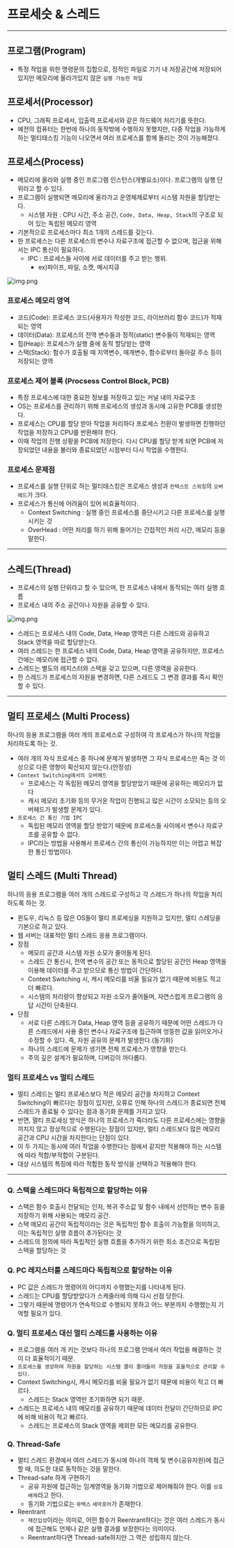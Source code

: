 # 프로세슷 & 스레드

---

## 프로그램(Program)
- 특정 작업을 위한 명령문의 집합으로, 정적인 파일로 기기 내 저장공간에 저장되어있지만 메모리에 올라가있지 않은 `실행 가능한 파일`

## 프로세서(Processor)
- CPU, 그래픽 프로세서, 입출력 프로세서와 같은 하드웨어 처리기를 뜻한다.
- 예전의 컴퓨터는 한번에 하나의 동작밖에 수행하지 못했지만, 다중 작업을 가능하게 하는 멀티태스킹 기능이 나오면서 여러 프로세스를 함께 돌리는 것이 가능해졌다.

## 프로세스(Process)
- 메모리에 올라와 실행 중인 프로그램 인스턴스(개별요소)이다. 프로그램의 실행 단위라고 할 수 있다.
- 프로그램이 실행되면 메모리에 올라가고 운영체제로부터 시스템 자원을 할당받는다.
  - 시스템 자원 : CPU 시간, 주소 공간, `Code, Data, Heap, Stack`의 구조로 되어 있는 독립된 메모리 영역
- 기본적으로 프로세스마다 최소 1개의 스레드를 갖는다.
- 한 프로세스는 다른 프로세스의 변수나 자료구조에 접근할 수 없으며, 접근을 위해서는 IPC 통신이 필요하다.
  - IPC : 프로세스들 사이에 서로 데이터를 주고 받는 행위. 
    - ex)파이프, 파일, 소켓, 메시지큐

![img.png](img/Process.png)

### 프로세스 메모리 영역
- 코드(Code): 프로세스 코드(사용자가 작성한 코드, 라이브러리 함수 코드)가 적재되는 영역
- 데이터(Data): 프로세스의 전역 변수들과 정적(static) 변수들이 적재되는 영역
- 힙(Heap): 프로세스가 실행 중에 동적 할당받는 영역
- 스택(Stack): 함수가 호출될 때 지역변수, 매개변수, 함수로부터 돌아갈 주소 등이 저장되는 영역

### 프로세스 제어 블록 (Procsess Control Block, PCB)
- 특정 프로세스에 대한 중요한 정보를 저장하고 있는 커널 내의 자료구조
- OS는 프로세스를 관리하기 위해 프로세스의 생성과 동시에 고유한 PCB를 생성한다.
- 프로세스는 CPU를 할당 받아 작업을 처리하다 프로세스 전환이 발생하면 진행하던 작업을 저장하고 CPU를 반환해야 한다.
- 이때 작업의 진행 상황을 PCB에 저장한다. 다시 CPU를 할당 받게 되면 PCB에 저장되었던 내용을 불러와 종료되었던 시점부터 다시 작업을 수행한다.

### 프로세스 문제점
- 프로세스를 실행 단위로 하는 멀티태스킹은 프로세스 생성과 `컨텍스트 스위칭`의 `오버헤드`가 크다.
- 프로세스가 통신에 어려움이 있어 비효율적이다.
  - Context Switching : 실행 중인 프로세스를 중단시키고 다른 프로세스를 실행시키는 것
  - OverHead : 어떤 처리를 하기 위해 들어가는 간접적인 처리 시간, 메모리 등을 말한다.

---

## 스레드(Thread)
- 프로세스의 실행 단위라고 할 수 있으며, 한 프로세스 내에서 동작되는 여러 실행 흐름
- 프로세스 내의 주소 공간이나 자원을 공유할 수 있다.

![img.png](img/Thread.png)
- 스레드는 프로세스 내의 Code, Data, Heap 영역은 다른 스레드와 공유하고 Stack 영역을 따로 할당받는다.
- 여러 스레드는 한 프로세스 내의 Code, Data, Heap 영역을 공유하지만, 프로세스 간에는 메모리에 접근할 수 없다.
- 스레드는 별도의 레지스터와 스택을 갖고 있으며, 다른 영역을 공유한다. 
- 한 스레드가 프로세스의 자원을 변경하면, 다른 스레드도 그 변경 결과를 즉시 확인할 수 있다.

---

## 멀티 프로세스 (Multi Process)
하나의 응용 프로그램을 여러 개의 프로세스로 구성하여 각 프로세스가 하나의 작업을 처리하도록 하는 것.
- 여러 개의 자식 프로세스 중 하나에 문제가 발생하면 그 자식 프로세스만 죽는 것 이상으로 다른 영향이 확산되지 않는다.(안정성)
- `Context Switching에서의 오버헤드`
  - 프로세스는 각 독립된 메모리 영역을 할당받았기 때문에 공유하는 메모리가 없다
  - 캐시 메모리 초기화 등의 무거운 작업이 진행되고 많은 시간이 소모되는 등의 오버헤드가 발생할 문제가 있다.
- `프로세스 간 통신 기법 IPC`
  - 독립된 메모리 영역을 할당 받았기 때문에 프로세스들 사이에서 변수나 자료구조를 공유할 수 없다.
  - IPC라는 방법을 사용해서 프로세스 간의 통신이 가능하지만 이는 어렵고 복잡한 통신 방법이다.

## 멀티 스레드 (Multi Thread)
하나의 응용 프로그램을 여러 개의 스레드로 구성하고 각 스레드가 하나의 작업을 처리하도록 하는 것.
- 윈도우, 리눅스 등 많은 OS들이 멀티 프로세싱을 지원하고 있지만, 멀티 스레딩을 기본으로 하고 있다.
- 웹 서버는 대표적인 멀티 스레드 응용 프로그램이다.
- 장점
  - 메모리 공간과 시스템 자원 소모가 줄어들게 된다.
  - 스레드 간 통신시, 전역 변수의 공간 또는 동적으로 할당된 공간인 Heap 영역을 이용해 데이터를 주고 받으므로 통신 방법이 간단하다.
  - Context Switching 시, 캐시 메모리를 비울 필요가 없기 때문에 비용도 적고 더 빠르다.
  - 시스템의 처리량이 향상되고 자원 소모가 줄어들며, 자연스럽게 프로그램의 응답 시간이 단축된다.
- 단점
  - 서로 다른 스레드가 Data, Heap 영역 등을 공유하기 때문에 어떤 스레드가 다른 스레드에서 사용 중인 변수나 자료구조에 접근하여 엉뚱한 값을 읽어오거나 수정할 수 있다. 즉, 자원 공유의 문제가 발생한다.(동기화)
  - 하나의 스레드에 문제가 생기면 전체 프로세스가 영향을 받는다.
  - 주의 깊은 설계가 필요하며, 디버깅이 까다롭다.

### 멀티 프로세스 vs 멀티 스레드
- 멀티 스레드는 멀티 프로세스보다 적은 메모리 공간을 차지하고 Context Switching이 빠르다는 장점이 있지만, 오류로 인해 하나의 스레드가 종료되면 전체 스레드가 종료될 수 있다는 점과 동기화 문제를 가지고 있다.
- 반면, 멀티 프로세싱 방식은 하나의 프로세스가 죽더라도 다른 프로세스에는 영향을 끼치지 않고 정상적으로 수행된다는 장점이 있지만, 멀티 스레드보다 많은 메모리 공간과 CPU 시간을 차지한다는 단점이 있다.
- 이 두 가지는 동시에 여러 작업을 수행한다는 점에서 같지만 적용해야 하는 시스템에 따라 적합/부적합이 구분된다.
- 대상 시스템의 특징에 따라 적합한 동작 방식을 선택하고 적용해야 한다.

---

### Q. 스택을 스레드마다 독립적으로 할당하는 이유
- 스택은 함수 호출시 전달되는 인자, 복귀 주소값 및 함수 내에서 선언하는 변수 등을 저장하기 위해 사용되는 메모리 공간.
- 스택 메모리 공간이 독립적이라는 것은 독립적인 함수 호출이 가능함을 의미하고, 이는 독립적인 실행 흐름이 추가된다는 것
- 스레드의 정의에 따라 독립적인 실행 흐름을 추가하기 위한 최소 조건으로 독립된 스택을 할당하는 것

### Q. PC 레지스터를 스레드마다 독립적으로 할당하는 이유
- PC 값은 스레드가 명령어의 어디까지 수행했는지를 나타내게 된다.
- 스레드는 CPU를 할당받았다가 스케줄러에 의해 다시 선점 당한다.
- 그렇기 때문에 명령어가 연속적으로 수행되지 못하고 어느 부분까지 수행했는지 기억할 필요가 있다.

### Q. 멀티 프로세스 대신 멀티 스레드를 사용하는 이유
- 프로그램을 여러 개 키는 것보다 하나의 프로그램 안에서 여러 작업을 해결하는 것이 더 효율적이기 때문.
- `프로세스를 생성하여 자원을 할당하는 시스템 콜이 줄어들어 자원을 효율적으로 관리할 수 있다.`
- Context Switching시, 캐시 메모리를 비울 필요가 없기 때문에 비용이 적고 더 빠르다.
  - 스레드는 Stack 영역만 초기화하면 되기 때문.
- 스레드는 프로세스 내의 메모리를 공유하기 때문에 데이터 전달이 간단하므로 IPC에 비해 비용이 적고 빠르다.
  - 스레드는 프로세스의 Stack 영역을 제외한 모든 메모리를 공유한다.

### Q. Thread-Safe
- 멀티 스레드 환경에서 여러 스레드가 동시에 하나의 객체 및 변수(공유자원)에 접근할 때, 의도한 대로 동작하는 것을 말한다.
- Thread-safe 하게 구현하기
  - 공유 자원에 접근하는 임계영역을 동기화 기법으로 제어해줘야 한다. 이를 `상호배제`라고 한다.
  - 동기화 기법으로는 `뮤텍스` `세마포어`가 존재한다.
- Reentrant
  - `재진입성`이라는 의미로, 어떤 함수가 Reentrant하다는 것은 여러 스레드가 동시에 접근해도 언제나 같은 실행 결과를 보장한다는 의미이다.
  - Reentrant하다면 Thread-safe하지만 그 역은 성립하지 않는다.